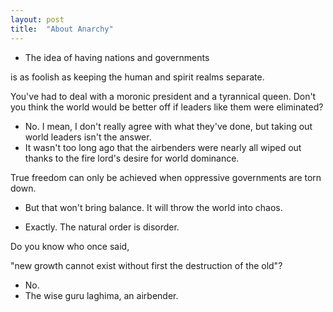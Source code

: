```yaml
---
layout: post
title:  "About Anarchy"
---
```


- The idea of having nations
and governments

is as foolish
as keeping
the human
and spirit realms separate.

You've had to deal
with a moronic president
and a tyrannical queen.
Don't you think the world
would be better off
if leaders like them
were eliminated?
- No.
I mean, I don't really agree
with what they've done,
but taking out world leaders
isn't the answer.
- It wasn't too long ago
that the airbenders
were nearly all wiped out
thanks to the fire lord's desire
for world dominance.


True freedom
can only be achieved
when oppressive governments
are torn down.

- But that won't bring balance.
It will throw the world
into chaos.

- Exactly.
The natural order
is disorder.

Do you know who once said,

"new growth cannot exist
without first
the destruction
of the old"?

- No.
- The wise guru laghima,
an airbender.
